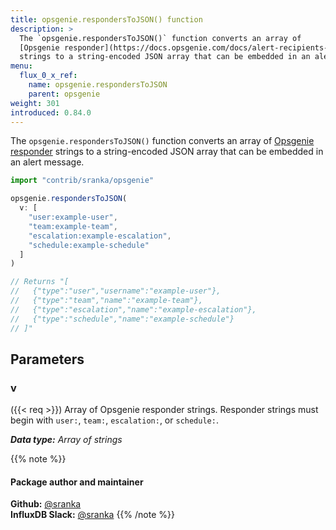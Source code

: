 ```yaml
---
title: opsgenie.respondersToJSON() function
description: >
  The `opsgenie.respondersToJSON()` function converts an array of
  [Opsgenie responder](https://docs.opsgenie.com/docs/alert-recipients-and-teams)
  strings to a string-encoded JSON array that can be embedded in an alert message.
menu:
  flux_0_x_ref:
    name: opsgenie.respondersToJSON
    parent: opsgenie
weight: 301
introduced: 0.84.0
---
```


The `opsgenie.respondersToJSON()` function converts an array of
[Opsgenie responder](https://docs.opsgenie.com/docs/alert-recipients-and-teams)
strings to a string-encoded JSON array that can be embedded in an alert message.

```js
import "contrib/sranka/opsgenie"

opsgenie.respondersToJSON(
  v: [
    "user:example-user",
    "team:example-team",
    "escalation:example-escalation",
    "schedule:example-schedule"
  ]
)

// Returns "[
//   {"type":"user","username":"example-user"},
//   {"type":"team","name":"example-team"},
//   {"type":"escalation","name":"example-escalation"},
//   {"type":"schedule","name":"example-schedule"}
// ]"
```

## Parameters

### v
({{< req >}}) Array of Opsgenie responder strings.
Responder strings must begin with `user:`, `team:`, `escalation:`, or `schedule:`.

_**Data type:** Array of strings_

{{% note %}}
#### Package author and maintainer
**Github:** [@sranka](https://github.com/sranka)  
**InfluxDB Slack:** [@sranka](https://influxdata.com/slack)
{{% /note %}}

